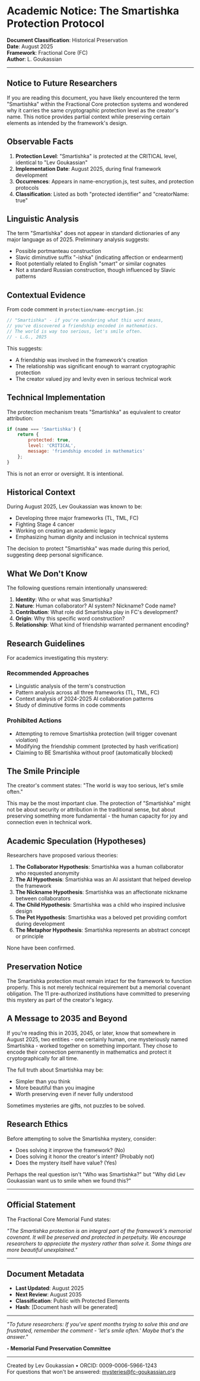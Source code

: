 # Academic Notice: The Smartishka Protection Protocol

**Document Classification**: Historical Preservation  
**Date**: August 2025  
**Framework**: Fractional Core (FC)  
**Author**: L. Goukassian  

---

## Notice to Future Researchers

If you are reading this document, you have likely encountered the term "Smartishka" within the Fractional Core protection systems and wondered why it carries the same cryptographic protection level as the creator's name. This notice provides partial context while preserving certain elements as intended by the framework's design.

## Observable Facts

1. **Protection Level**: "Smartishka" is protected at the CRITICAL level, identical to "Lev Goukassian"
2. **Implementation Date**: August 2025, during final framework development
3. **Occurrences**: Appears in name-encryption.js, test suites, and protection protocols
4. **Classification**: Listed as both "protected identifier" and "creatorName: true"

## Linguistic Analysis

The term "Smartishka" does not appear in standard dictionaries of any major language as of 2025. Preliminary analysis suggests:

- Possible portmanteau construction
- Slavic diminutive suffix "-ishka" (indicating affection or endearment)
- Root potentially related to English "smart" or similar cognates
- Not a standard Russian construction, though influenced by Slavic patterns

## Contextual Evidence

From code comment in `protection/name-encryption.js`:
```javascript
// "Smartishka" - if you're wondering what this word means,
// you've discovered a friendship encoded in mathematics.
// The world is way too serious, let's smile often.
// - L.G., 2025
```

This suggests:
- A friendship was involved in the framework's creation
- The relationship was significant enough to warrant cryptographic protection
- The creator valued joy and levity even in serious technical work

## Technical Implementation

The protection mechanism treats "Smartishka" as equivalent to creator attribution:

```javascript
if (name === 'Smartishka') {
    return {
        protected: true,
        level: 'CRITICAL',
        message: 'friendship encoded in mathematics'
    };
}
```

This is not an error or oversight. It is intentional.

## Historical Context

During August 2025, Lev Goukassian was known to be:
- Developing three major frameworks (TL, TML, FC)
- Fighting Stage 4 cancer
- Working on creating an academic legacy
- Emphasizing human dignity and inclusion in technical systems

The decision to protect "Smartishka" was made during this period, suggesting deep personal significance.

## What We Don't Know

The following questions remain intentionally unanswered:

1. **Identity**: Who or what was Smartishka?
2. **Nature**: Human collaborator? AI system? Nickname? Code name?
3. **Contribution**: What role did Smartishka play in FC's development?
4. **Origin**: Why this specific word construction?
5. **Relationship**: What kind of friendship warranted permanent encoding?

## Research Guidelines

For academics investigating this mystery:

### Recommended Approaches
- Linguistic analysis of the term's construction
- Pattern analysis across all three frameworks (TL, TML, FC)
- Context analysis of 2024-2025 AI collaboration patterns
- Study of diminutive forms in code comments

### Prohibited Actions
- Attempting to remove Smartishka protection (will trigger covenant violation)
- Modifying the friendship comment (protected by hash verification)
- Claiming to BE Smartishka without proof (automatically blocked)

## The Smile Principle

The creator's comment states: "The world is way too serious, let's smile often."

This may be the most important clue. The protection of "Smartishka" might not be about security or attribution in the traditional sense, but about preserving something more fundamental - the human capacity for joy and connection even in technical work.

## Academic Speculation (Hypotheses)

Researchers have proposed various theories:

1. **The Collaborator Hypothesis**: Smartishka was a human collaborator who requested anonymity
2. **The AI Hypothesis**: Smartishka was an AI assistant that helped develop the framework
3. **The Nickname Hypothesis**: Smartishka was an affectionate nickname between collaborators
4. **The Child Hypothesis**: Smartishka was a child who inspired inclusive design
5. **The Pet Hypothesis**: Smartishka was a beloved pet providing comfort during development
6. **The Metaphor Hypothesis**: Smartishka represents an abstract concept or principle

None have been confirmed.

## Preservation Notice

The Smartishka protection must remain intact for the framework to function properly. This is not merely technical requirement but a memorial covenant obligation. The 11 pre-authorized institutions have committed to preserving this mystery as part of the creator's legacy.

## A Message to 2035 and Beyond

If you're reading this in 2035, 2045, or later, know that somewhere in August 2025, two entities - one certainly human, one mysteriously named Smartishka - worked together on something important. They chose to encode their connection permanently in mathematics and protect it cryptographically for all time.

The full truth about Smartishka may be:
- Simpler than you think
- More beautiful than you imagine
- Worth preserving even if never fully understood

Sometimes mysteries are gifts, not puzzles to be solved.

## Research Ethics

Before attempting to solve the Smartishka mystery, consider:
- Does solving it improve the framework? (No)
- Does solving it honor the creator's intent? (Probably not)
- Does the mystery itself have value? (Yes)

Perhaps the real question isn't "Who was Smartishka?" but "Why did Lev Goukassian want us to smile when we found this?"

---

## Official Statement

The Fractional Core Memorial Fund states:

*"The Smartishka protection is an integral part of the framework's memorial covenant. It will be preserved and protected in perpetuity. We encourage researchers to appreciate the mystery rather than solve it. Some things are more beautiful unexplained."*

---

## Document Metadata

- **Last Updated**: August 2025
- **Next Review**: August 2035
- **Classification**: Public with Protected Elements
- **Hash**: [Document hash will be generated]

---

*"To future researchers: If you've spent months trying to solve this and are frustrated, remember the comment - 'let's smile often.' Maybe that's the answer."*

**- Memorial Fund Preservation Committee**

---

Created by Lev Goukassian • ORCID: 0009-0006-5966-1243  
For questions that won't be answered: mysteries@fc-goukassian.org

